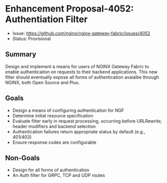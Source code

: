 # Enhancement Proposal-4052: Authentiation Filter

- Issue: https://github.com/nginx/nginx-gateway-fabric/issues/4052
- Status: Provisional

## Summary

Design and implement a means for users of NGINX Gateway Fabric to enable authenticaiton on requests to their backend applications.
This new filter should eventually expose all forms of authentication avaialbe through NGINX, both Open Source and Plus.

## Goals

- Design a means of configuring authenticaiton for NGF
- Determine initial resource specification
- Evaluate filter early in request processing, occurring before URLRewrite, header modifiers and backend selection
- Authentication failures return appropriate status by default (e.g., 401/403)
- Ensure response codes are configurable

## Non-Goals

- Design for all forms of authentication
- An Auth filter for GRPC, TCP and UDP routes
